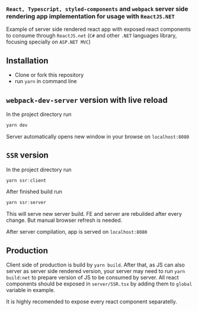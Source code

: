 ### `React, Typescript, styled-components` and `webpack` server side rendering app implementation for usage with `ReactJS.NET`

Example of server side rendered react app with exposed react components to consume through `ReactJS.net` (`C#` and other `.NET` languages library, focusing specially on `ASP.NET MVC`)

## Installation

- Clone or fork this repository
- run `yarn` in command line

## `webpack-dev-server` version with live reload

In the project directory run

```javascript
yarn dev
```

Server automatically opens new window in your browse on `localhost:8080`

## `SSR` version

In the project directory run

```javascript
yarn ssr:client
```

After finished build run

```javascript
yarn ssr:server
```

This will serve new server build. FE and server are rebuilded after every change. But manual browser refresh is needed.

After server compilation, app is served on `localhost:8080`

## Production

Client side of production is build by `yarn build`. After that, as JS can also server as server side rendered version, your server may need to run `yarn build:net` to prepare version of JS to be consumed by server. All react components should be exposed in `server/SSR.tsx` by adding them to `global` variable in example.

It is highly recomended to expose every react component separatelly.

